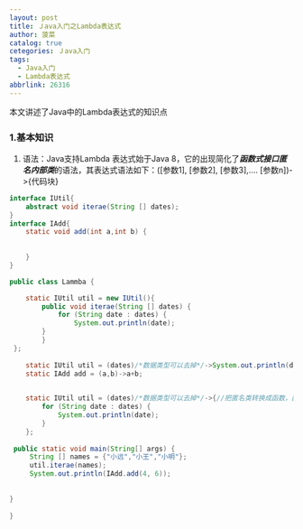 ```yaml
---
layout: post
title: Ｊava入门之Lambda表达式
author: 菠菜
catalog: true
cetegories: Ｊava入门
tags:
  - Java入门
  - Lambda表达式
abbrlink: 26316
---
```


本文讲述了Java中的Lambda表达式的知识点

<!--more-->
### 1.基本知识
1. 语法：Java支持Lambda 表达式始于Java 8，它的出现简化了***函数式接口匿名内部类***的语法，其表达式语法如下：([参数1], [参数2], [参数3],.... [参数n])->{代码块}

```java
interface IUtil{
	abstract void iterae(String [] dates);
}
interface IAdd{
	static void add(int a,int b) {
		
		
	}
}

public class Lammba {

	static IUtil util = new IUtil(){
		public void iterae(String [] dates) {
			for (String date : dates) {
				System.out.println(date);
		}
		} 
 };
	
	static IUtil util = (dates)/*数据类型可以去掉*/->System.out.println(dates);//函数体只有一句输出可以去除大括号。
	static IAdd add = (a,b)->a+b;
			

	static IUtil util = (dates)/*数据类型可以去掉*/->{//把匿名类转换成函数，函数名是一个内部类变量
		for (String date : dates) {
			System.out.println(date);
		}
	};
 
 public static void main(String[] args) {
	 String [] names = {"小远","小王","小明"};
	 util.iterae(names);
	 System.out.println(IAdd.add(4, 6));
	 
	 
}
 
}


```

